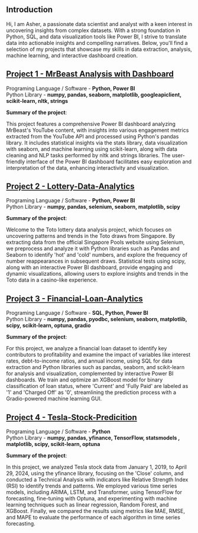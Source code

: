 ## Introduction

Hi, I am Asher, a passionate data scientist and analyst with a keen interest in uncovering insights from complex datasets. With a strong foundation in Python, SQL, and data visualization tools like Power BI, I strive to translate data into actionable insights and compelling narratives. Below, you'll find a selection of my projects that showcase my skills in data extraction, analysis, machine learning, and interactive dashboard creation.

##  [Project 1 - MrBeast Analysis with Dashboard](https://github.com/AsherTeo/MR-Beast-Data-Analytics)

Programing Language / Software - **Python, Power BI** \
Python Library - **numpy, pandas, seaborn, matplotlib, googleapiclient, scikit-learn, nltk,  strings**

**Summary of the project**:

This project features a comprehensive Power BI dashboard analyzing MrBeast's YouTube content, with insights into various engagement metrics extracted from the YouTube API and processed using Python's pandas library. It includes statistical insights via the stats library, data visualization with seaborn, and machine learning using scikit-learn, along with data cleaning and NLP tasks performed by nltk and strings libraries. The user-friendly interface of the Power BI dashboard facilitates easy exploration and interpretation of the data, enhancing interactivity and visualization.

##  [Project 2 - Lottery-Data-Analytics](https://github.com/AsherTeo/Lottery-Data-Analytics)

Programing Language / Software - **Python, Power BI** \
Python Library - **numpy, pandas, selenium, seaborn, matplotlib, scipy**

**Summary of the project**:

Welcome to the Toto lottery data analysis project, which focuses on uncovering patterns and trends in the Toto draws from Singapore. By extracting data from the official Singapore Pools website using Selenium, we preprocess and analyze it with Python libraries such as Pandas and Seaborn to identify 'hot' and 'cold' numbers, and explore the frequency of number reappearances in subsequent draws. Statistical tests using scipy, along with an interactive Power BI dashboard, provide engaging and dynamic visualizations, allowing users to explore insights and trends in the Toto data in a casino-like experience.

##  [Project 3 - Financial-Loan-Analytics](https://github.com/AsherTeo/Financial-Loan-Analytics)

Programing Language / Software - **SQL, Python, Power BI** \
Python Library - **numpy, pandas, pyodbc, selenium, seaborn, matplotlib, scipy,  scikit-learn, optuna, gradio**

**Summary of the project**:

For this project, we analyze a financial loan dataset to identify key contributors to profitability and examine the impact of variables like interest rates, debt-to-income ratios, and annual income, using SQL for data extraction and Python libraries such as pandas, seaborn, and scikit-learn for analysis and visualization, complemented by interactive Power BI dashboards. We train and optimize an XGBoost model for binary classification of loan status, where 'Current' and 'Fully Paid' are labeled as '1' and 'Charged Off' as '0', streamlining the prediction process with a Gradio-powered machine learning GUI.

##  [Project 4 - Tesla-Stock-Predicition](https://github.com/AsherTeo/Tesla-Stock-Predicition)

Programing Language / Software - **Python** \
Python Library - **numpy, pandas, yfinance, TensorFlow, statsmodels , matplotlib, scipy, scikit-learn,  optuna**

**Summary of the project**:

In this project, we analyzed Tesla stock data from January 1, 2019, to April 29, 2024, using the yfinance library, focusing on the 'Close' column, and conducted a Technical Analysis with indicators like Relative Strength Index (RSI) to identify trends and patterns. We employed various time series models, including ARIMA, LSTM, and Transformer, using TensorFlow for forecasting, fine-tuning with Optuna, and experimenting with machine learning techniques such as linear regression, Random Forest, and XGBoost. Finally, we compared the results using metrics like MAE, RMSE, and MAPE to evaluate the performance of each algorithm in time series forecasting.
